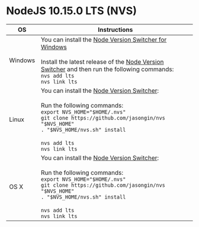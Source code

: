 # NodeJS 10.15.0 LTS (NVS)

| OS      | Instructions                                                                                                                                                                                                                                                                                                         |
| ------- | -------------------------------------------------------------------------------------------------------------------------------------------------------------------------------------------------------------------------------------------------------------------------------------------------------------------- |
| Windows | You can install the [Node Version Switcher for Windows](https://github.com/jasongin/nvs/releases) <br/><br/> Install the latest release of the [Node Version Switcher](https://github.com/jasongin/nvs/releases/tag/v1.5.2) and then run the following commands: <br/> `nvs add lts` <br/> `nvs link lts`            |
| Linux   | You can install the [Node Version Switcher](https://github.com/jasongin/nvs/#mac-linux): <br/><br/> Run the following commands:<br/>`export NVS_HOME="$HOME/.nvs"` <br/> `git clone https://github.com/jasongin/nvs "$NVS_HOME"` <br/> `. "$NVS_HOME/nvs.sh" install` <br/> <br/> `nvs add lts` <br/> `nvs link lts` |
| OS X    | You can install the [Node Version Switcher](https://github.com/jasongin/nvs/#mac-linux): <br/><br/> Run the following commands:<br/>`export NVS_HOME="$HOME/.nvs"` <br/> `git clone https://github.com/jasongin/nvs "$NVS_HOME"` <br/> `. "$NVS_HOME/nvs.sh" install` <br/> <br/> `nvs add lts` <br/> `nvs link lts` |
